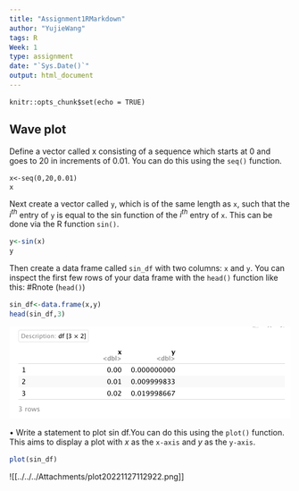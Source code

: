 ```yaml
---
title: "Assignment1RMarkdown"
author: "YujieWang"
tags: R
Week: 1
type: assignment
date: "`Sys.Date()`"
output: html_document
---
```


```{r setup, include=FALSE}
knitr::opts_chunk$set(echo = TRUE)
```

## Wave plot

Define a vector called x consisting of a sequence which starts at 0 and goes to 20 in increments of 0.01. You can do this using the `seq()` function.

```{r cars}
x<-seq(0,20,0.01)
x
```

Next create a vector called `y`, which is of the same length as `x`, such that the $i^{th}$ entry of `y` is equal to the sin function of the $i^{th}$ entry of `x`. This can be done via the R function `sin()`.

```r
y<-sin(x)
y
```

Then create a data frame called `sin_df` with two columns: `x` and `y`. 
You can inspect the first few rows of your data frame with the `head()` function like this: #Rnote (`head()`)
```r
sin_df<-data.frame(x,y)
head(sin_df,3)
```

![upgit_tmp_1669548446217189.png}|500](https://raw.githubusercontent.com/RooNat/Myimages/main/2022/11/upgit_20221127_1669548446.png)

• Write a statement to plot sin df.You can do this using the `plot()` function. This aims to display a plot with $x$ as the `x-axis` and $y$ as the `y-axis`.

```r
plot(sin_df)
```
![[../../../Attachments/plot20221127112922.png]]
